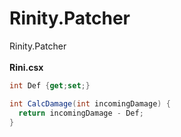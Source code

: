 # Rinity.Patcher
Rinity.Patcher
<br>
<br>
__Rini.csx__
```cs
int Def {get;set;}

int CalcDamage(int incomingDamage) {
  return incomingDamage - Def;
}
```
